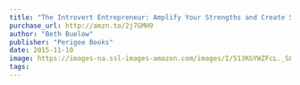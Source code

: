 ```yaml
---
title: "The Introvert Entrepreneur: Amplify Your Strengths and Create Success on Your Own Terms"
purchase_url: http://amzn.to/2j7GMH9
author: "Beth Buelow"
publisher: "Perigee Books"
date: 2015-11-10
image: https://images-na.ssl-images-amazon.com/images/I/513KGYWZFcL._SL75_.jpg
tags:
---
```


